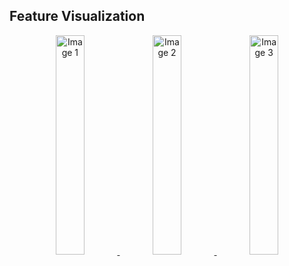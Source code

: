 
## Feature Visualization

<p style="text-align: center;">
  <a href="https://example.com/page1">
    <img src="https://via.placeholder.com/150" alt="Image 1" style="width:30%; max-width:1000px; height:auto;"/>
  </a>
  <a href="https://example.com/page2">
    <img src="https://via.placeholder.com/150" alt="Image 2" style="width:30%; max-width:1000px; height:auto;"/>
  </a>
  <a href="https://example.com/page3">
    <img src="https://via.placeholder.com/150" alt="Image 3" style="width:30%; max-width:1000px; height:auto;"/>
  </a>
</p>
